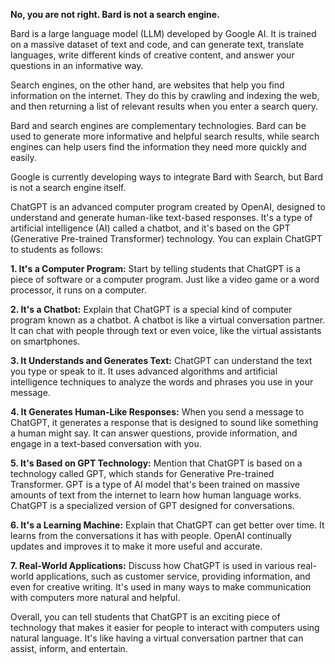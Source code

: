 

**No, you are not right. Bard is not a search engine.**

Bard is a large language model (LLM) developed by Google AI. It is trained on a massive dataset of text and code, and can generate text, translate languages, write different kinds of creative content, and answer your questions in an informative way.

Search engines, on the other hand, are websites that help you find information on the internet. They do this by crawling and indexing the web, and then returning a list of relevant results when you enter a search query.

Bard and search engines are complementary technologies. Bard can be used to generate more informative and helpful search results, while search engines can help users find the information they need more quickly and easily.

Google is currently developing ways to integrate Bard with Search, but Bard is not a search engine itself.


ChatGPT is an advanced computer program created by OpenAI, designed to understand and generate human-like text-based responses. It's a type of artificial intelligence (AI) called a chatbot, and it's based on the GPT (Generative Pre-trained Transformer) technology. You can explain ChatGPT to students as follows:

**1. It's a Computer Program:** Start by telling students that ChatGPT is a piece of software or a computer program. Just like a video game or a word processor, it runs on a computer.

**2. It's a Chatbot:** Explain that ChatGPT is a special kind of computer program known as a chatbot. A chatbot is like a virtual conversation partner. It can chat with people through text or even voice, like the virtual assistants on smartphones.

**3. It Understands and Generates Text:** ChatGPT can understand the text you type or speak to it. It uses advanced algorithms and artificial intelligence techniques to analyze the words and phrases you use in your message.

**4. It Generates Human-Like Responses:** When you send a message to ChatGPT, it generates a response that is designed to sound like something a human might say. It can answer questions, provide information, and engage in a text-based conversation with you.

**5. It's Based on GPT Technology:** Mention that ChatGPT is based on a technology called GPT, which stands for Generative Pre-trained Transformer. GPT is a type of AI model that's been trained on massive amounts of text from the internet to learn how human language works. ChatGPT is a specialized version of GPT designed for conversations.

**6. It's a Learning Machine:** Explain that ChatGPT can get better over time. It learns from the conversations it has with people. OpenAI continually updates and improves it to make it more useful and accurate.

**7. Real-World Applications:** Discuss how ChatGPT is used in various real-world applications, such as customer service, providing information, and even for creative writing. It's used in many ways to make communication with computers more natural and helpful.

Overall, you can tell students that ChatGPT is an exciting piece of technology that makes it easier for people to interact with computers using natural language. It's like having a virtual conversation partner that can assist, inform, and entertain.